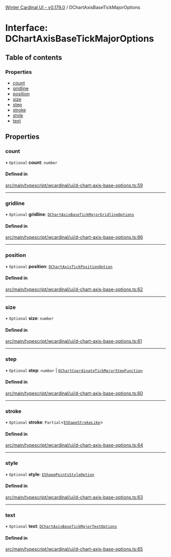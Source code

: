 [Winter Cardinal UI - v0.179.0](../index.md) / DChartAxisBaseTickMajorOptions

# Interface: DChartAxisBaseTickMajorOptions

## Table of contents

### Properties

- [count](DChartAxisBaseTickMajorOptions.md#count)
- [gridline](DChartAxisBaseTickMajorOptions.md#gridline)
- [position](DChartAxisBaseTickMajorOptions.md#position)
- [size](DChartAxisBaseTickMajorOptions.md#size)
- [step](DChartAxisBaseTickMajorOptions.md#step)
- [stroke](DChartAxisBaseTickMajorOptions.md#stroke)
- [style](DChartAxisBaseTickMajorOptions.md#style)
- [text](DChartAxisBaseTickMajorOptions.md#text)

## Properties

### count

• `Optional` **count**: `number`

#### Defined in

[src/main/typescript/wcardinal/ui/d-chart-axis-base-options.ts:59](https://github.com/winter-cardinal/winter-cardinal-ui/blob/v0.179.0/src/main/typescript/wcardinal/ui/d-chart-axis-base-options.ts#L59)

___

### gridline

• `Optional` **gridline**: [`DChartAxisBaseTickMajorGridlineOptions`](DChartAxisBaseTickMajorGridlineOptions.md)

#### Defined in

[src/main/typescript/wcardinal/ui/d-chart-axis-base-options.ts:66](https://github.com/winter-cardinal/winter-cardinal-ui/blob/v0.179.0/src/main/typescript/wcardinal/ui/d-chart-axis-base-options.ts#L66)

___

### position

• `Optional` **position**: [`DChartAxisTickPositionOption`](../index.md#dchartaxistickpositionoption)

#### Defined in

[src/main/typescript/wcardinal/ui/d-chart-axis-base-options.ts:62](https://github.com/winter-cardinal/winter-cardinal-ui/blob/v0.179.0/src/main/typescript/wcardinal/ui/d-chart-axis-base-options.ts#L62)

___

### size

• `Optional` **size**: `number`

#### Defined in

[src/main/typescript/wcardinal/ui/d-chart-axis-base-options.ts:61](https://github.com/winter-cardinal/winter-cardinal-ui/blob/v0.179.0/src/main/typescript/wcardinal/ui/d-chart-axis-base-options.ts#L61)

___

### step

• `Optional` **step**: `number` \| [`DChartCoordinateTickMajorStepFunction`](../index.md#dchartcoordinatetickmajorstepfunction)

#### Defined in

[src/main/typescript/wcardinal/ui/d-chart-axis-base-options.ts:60](https://github.com/winter-cardinal/winter-cardinal-ui/blob/v0.179.0/src/main/typescript/wcardinal/ui/d-chart-axis-base-options.ts#L60)

___

### stroke

• `Optional` **stroke**: `Partial`<[`EShapeStrokeLike`](EShapeStrokeLike.md)\>

#### Defined in

[src/main/typescript/wcardinal/ui/d-chart-axis-base-options.ts:64](https://github.com/winter-cardinal/winter-cardinal-ui/blob/v0.179.0/src/main/typescript/wcardinal/ui/d-chart-axis-base-options.ts#L64)

___

### style

• `Optional` **style**: [`EShapePointsStyleOption`](../index.md#eshapepointsstyleoption)

#### Defined in

[src/main/typescript/wcardinal/ui/d-chart-axis-base-options.ts:63](https://github.com/winter-cardinal/winter-cardinal-ui/blob/v0.179.0/src/main/typescript/wcardinal/ui/d-chart-axis-base-options.ts#L63)

___

### text

• `Optional` **text**: [`DChartAxisBaseTickMajorTextOptions`](DChartAxisBaseTickMajorTextOptions.md)

#### Defined in

[src/main/typescript/wcardinal/ui/d-chart-axis-base-options.ts:65](https://github.com/winter-cardinal/winter-cardinal-ui/blob/v0.179.0/src/main/typescript/wcardinal/ui/d-chart-axis-base-options.ts#L65)
